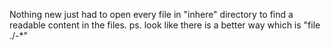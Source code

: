 Nothing new just had to open every file in "inhere" directory to find a readable content in the files.
ps. look like there is a better way which is "file ./-*" 